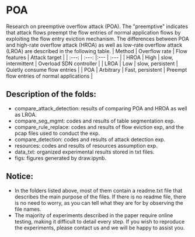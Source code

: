 # POA
Research on preemptive overflow attack (POA). The "preemptive" indicates that attack flows preempt the flow entries of normal application flows by exploiting the flow entry eviction mechanism. The differences between POA and high-rate overflow attack (HROA) as well as low-rate overflow attack (LROA) are described in the following table.
| Method | Overflow rate | Flow features | Attack target |
| :---:  |     :---:     |:---           | :---          |
| HROA   | High          | slow, intermittent | Overload SDN controller | 
| LROA   | Low           | slow, persistent   | Quietly consume flow entries |
| POA    | Arbitrary     | Fast, persistent   | Preempt flow entries of normal applications |

## Description of the folds:
+ compare_attack_detection: results of comparing POA and HROA as well as LROA.
+ compare_seg_mgmt: codes and results of table segmentation exp.
+ compare_rule_replace: codes and results of flow eviction exp, and the pcap files used to conduct the exp.
+ compare_detection: codes and results of attack detection exp.
+ resources: codes and results of resources assumption exp.
+ data_txt: organized experimental results stored in txt files.
+ figs: figures generated by draw.ipynb.

## Notice:
+ In the folders listed above, most of them contain a readme.txt file that describes the main purpose of the files. If there is no readme file, there is no need to worry, as you can tell what they are for by observing the file names.
+ The majority of experiments described in the paper require online testing, making it difficult to detail every step. If you wish to reproduce the experiments, please contact us and we will be happy to assist you.


